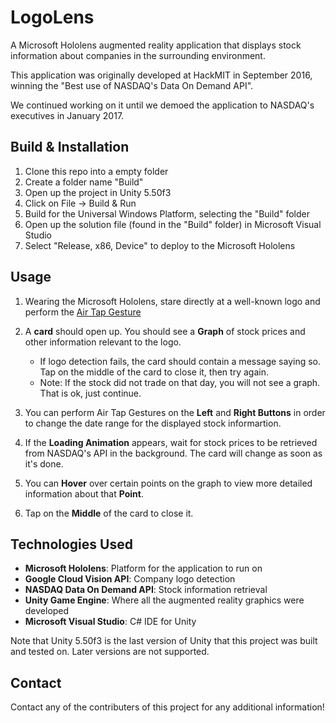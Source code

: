 # LogoLens

A Microsoft Hololens augmented reality application that displays stock information about companies in the surrounding environment.

This application was originally developed at HackMIT in September 2016, winning the "Best use of NASDAQ's Data On Demand API".

We continued working on it until we demoed the application to NASDAQ's executives in January 2017.

## Build & Installation

1. Clone this repo into a empty folder
2. Create a folder name "Build"
2. Open up the project in Unity 5.50f3
3. Click on File -> Build & Run
4. Build for the Universal Windows Platform, selecting the "Build" folder
5. Open up the solution file (found in the "Build" folder) in Microsoft Visual Studio
6. Select "Release, x86, Device" to deploy to the Microsoft Hololens

## Usage

1) Wearing the Microsoft Hololens, stare directly at a well-known logo and perform the [Air Tap Gesture](https://developer.microsoft.com/en-us/windows/holographic/gestures)

2) A **card** should open up. You should see a **Graph** of stock prices and other information relevant to the logo.

	* If logo detection fails, the card should contain a message saying so. Tap on the middle of the card to close it, then try again.
	* Note: If the stock did not trade on that day, you will not see a graph. That is ok, just continue.

3) You can perform Air Tap Gestures on the **Left** and **Right Buttons** in order to change the date range for the displayed stock informartion.

4) If the **Loading Animation** appears, wait for stock prices to be retrieved from NASDAQ's API in the background. The card will change as soon as it's done.

5) You can **Hover** over certain points on the graph to view more detailed information about that **Point**.

6) Tap on the **Middle** of the card to close it.

## Technologies Used

* **Microsoft Hololens**: Platform for the application to run on
* **Google Cloud Vision API**: Company logo detection
* **NASDAQ Data On Demand API**: Stock information retrieval
* **Unity Game Engine**: Where all the augmented reality graphics were developed
* **Microsoft Visual Studio**: C# IDE for Unity

Note that Unity 5.50f3 is the last version of Unity that this project was built and tested on. Later versions are not supported.

## Contact

Contact any of the contributers of this project for any additional information!

